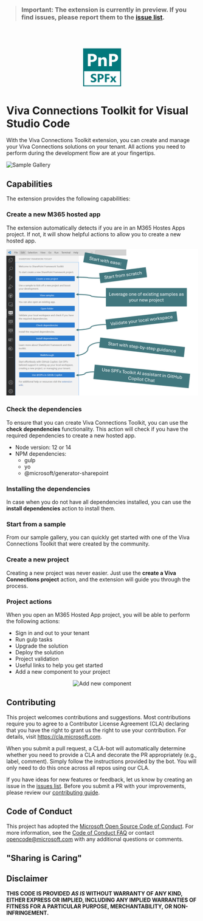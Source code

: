 > ### Important: The extension is currently in preview. If you find issues, please report them to the [issue list](https://github.com/pnp/m365-hosted-apps-vscode/issues).

<br />

<h1 align="center">
  <img alt="Viva Connections Toolkit" src="./assets/logo.png" width="100px" />
</h1>

# Viva Connections Toolkit for Visual Studio Code

With the Viva Connections Toolkit extension, you can create and manage your Viva Connections solutions on your tenant. All actions you need to perform during the development flow are at your fingertips. 

![Sample Gallery](./assets/images/sample-gallery.png)

## Capabilities

The extension provides the following capabilities:

### Create a new M365 hosted app

The extension automatically detects if you are in an M365 Hostes Apps project. If not, it will show helpful actions to allow you to create a new hosted app.

![Welcome experience](./assets/images/welcome-experience.png)

### Check the dependencies

To ensure that you can create Viva Connections Toolkit, you can use the **check dependencies** functionality. This action will check if you have the required dependencies to create a new hosted app.

- Node version: 12 or 14
- NPM dependencies:
  - gulp
  - yo
  - @microsoft/generator-sharepoint

### Installing the dependencies

In case when you do not have all dependencies installed, you can use the **install dependencies** action to install them.

### Start from a sample

From our sample gallery, you can quickly get started with one of the Viva Connections Toolkit that were created by the community.

### Create a new project

Creating a new project was never easier. Just use the **create a Viva Connections project** action, and the extension will guide you through the process.

### Project actions

When you open an M365 Hosted App project, you will be able to perform the following actions:

- Sign in and out to your tenant
- Run gulp tasks
- Upgrade the solution
- Deploy the solution
- Project validation
- Useful links to help you get started
- Add a new component to your project

<p align="center">
  <img alt="Add new component" src="./assets/images/new-component.png" />
</p>

## Contributing

This project welcomes contributions and suggestions. Most contributions require you to agree to a Contributor License Agreement (CLA) declaring that you have the right to grant us the right to use your contribution. For details, visit https://cla.microsoft.com.

When you submit a pull request, a CLA-bot will automatically determine whether you need to provide a CLA and decorate the PR appropriately (e.g., label, comment). Simply follow the instructions provided by the bot. You will only need to do this once across all repos using our CLA.

If you have ideas for new features or feedback, let us know by creating an issue in the [issues list](https://github.com/pnp/m365-hosted-apps-vscode/issues). Before you submit a PR with your improvements, please review our [contributing guide](./contributing.md).

## Code of Conduct

This project has adopted the [Microsoft Open Source Code of Conduct](https://opensource.microsoft.com/codeofconduct/).
For more information, see the [Code of Conduct FAQ](https://opensource.microsoft.com/codeofconduct/faq/) or contact [opencode@microsoft.com](mailto:opencode@microsoft.com) with any additional questions or comments.

## "Sharing is Caring"

## Disclaimer

**THIS CODE IS PROVIDED *AS IS* WITHOUT WARRANTY OF ANY KIND, EITHER EXPRESS OR IMPLIED, INCLUDING ANY IMPLIED WARRANTIES OF FITNESS FOR A PARTICULAR PURPOSE, MERCHANTABILITY, OR NON-INFRINGEMENT.**